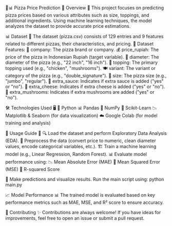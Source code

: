 🍕📊 Pizza Price Prediction
📖 Overview 📝
This project focuses on predicting pizza prices based on various attributes such as size, toppings, and additional ingredients. Using machine learning techniques, the model analyzes the dataset to provide accurate price estimations.

📊 Dataset 📁
The dataset (pizza.csv) consists of 129 entries and 9 features related to different pizzas, their characteristics, and pricing.
📌 Dataset Features:
🏢 company: The pizza brand or company.
💰 price_rupiah: The price of the pizza in Indonesian Rupiah (target variable).
📏 diameter: The diameter of the pizza (e.g., "22 inch", "16 inch").
🍕 topping: The primary topping used (e.g., "chicken", "mushrooms").
🍽 variant: The variant or category of the pizza (e.g., "double_signature").
📐 size: The pizza size (e.g., "jumbo", "regular").
🥫 extra_sauce: Indicates if extra sauce is added ("yes" or "no").
🧀 extra_cheese: Indicates if extra cheese is added ("yes" or "no").
🍄 extra_mushrooms: Indicates if extra mushrooms are added ("yes" or "no").

🛠 Technologies Used 🖥️
🐍 Python
📊 Pandas
🔢 NumPy
🤖 Scikit-Learn
📉 Matplotlib & Seaborn (for data visualization)
☁️ Google Colab (for model training and analysis)

🚀 Usage Guide 🏁
🔍 Load the dataset and perform Exploratory Data Analysis (EDA).
🔧 Preprocess the data (convert price to numeric, clean diameter values, encode categorical variables, etc.).
🏗 Train a machine learning model (e.g., Linear Regression, Random Forest).
📊 Evaluate model performance using:
📉 Mean Absolute Error (MAE)
📏 Mean Squared Error (MSE)
🎯 R-squared Score

🔮 Make predictions and visualize results.
Run the main script using:
python main.py

📈 Model Performance 📊
The trained model is evaluated based on key performance metrics such as MAE, MSE, and R² score to ensure accuracy.

🤝 Contributing ✨
Contributions are always welcome! If you have ideas for improvements, feel free to open an issue or submit a pull request.
